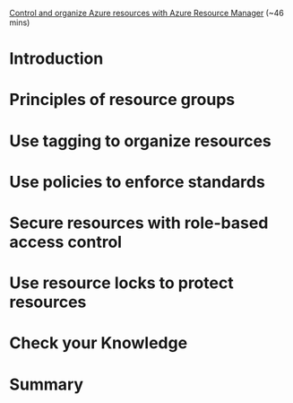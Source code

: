 [Control and organize Azure resources with Azure Resource Manager](https://docs.microsoft.com/en-us/learn/modules/control-and-organize-with-azure-resource-manager/) (~46 mins)

# Introduction

# Principles of resource groups

# Use tagging to organize resources

# Use policies to enforce standards

# Secure resources with role-based access control

# Use resource locks to protect resources

# Check your Knowledge

# Summary
